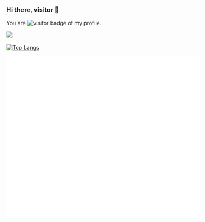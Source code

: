 ### Hi there, visitor 👋

You are <img src="https://visitor-badge.laobi.icu/badge?page_id=iamdmitrij" alt="visitor badge"/> of my profile.

<img height="180em" src="https://github-readme-stats.vercel.app/api?username=iamdmitrij&show_icons=true&hide_border=true&&count_private=true&include_all_commits=true&theme=calm" /> 

[![Top Langs](https://github-readme-stats.vercel.app/api/top-langs/?username=iamdmitrij&langs_count=8&layout=compact)](https://github.com/anuraghazra/github-readme-stats)

![Metrics](https://github.com/iamdmitrij/iamdmitrij/blob/main/github-metrics.svg)
